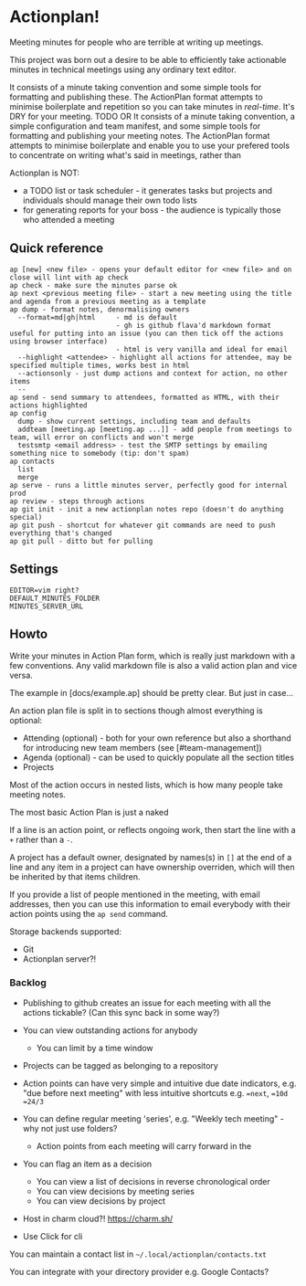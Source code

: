 # Actionplan!

Meeting minutes for people who are terrible at writing up meetings.

This project was born out a desire to be able to efficiently take actionable
minutes in technical meetings using any ordinary text editor.

It consists of a minute taking convention and some simple tools for formatting
and publishing these. The ActionPlan format attempts to minimise boilerplate
and repetition so you can take minutes in *real-time*. It's DRY for your meeting.
 TODO OR
It consists of a minute taking convention, a simple configuration and team manifest, and some simple tools for formatting
and publishing your meeting notes. The ActionPlan format attempts to minimise boilerplate
and enable you to use your prefered tools to concentrate on writing what's said in meetings, rather than 

Actionplan is NOT:

  - a TODO list or task scheduler - it generates tasks but projects and individuals should manage their own todo lists
  - for generating reports for your boss - the audience is typically those who attended a meeting

## Quick reference

```
ap [new] <new file> - opens your default editor for <new file> and on close will lint with ap check
ap check - make sure the minutes parse ok
ap next <previous meeting file> - start a new meeting using the title and agenda from a previous meeting as a template
ap dump - format notes, denormalising owners
  --format=md|gh|html     - md is default
                          - gh is github flava'd markdown format useful for putting into an issue (you can then tick off the actions using browser interface)
                          - html is very vanilla and ideal for email
  --highlight <attendee> - highlight all actions for attendee, may be specified multiple times, works best in html
  --actionsonly - just dump actions and context for action, no other items
  --
ap send - send summary to attendees, formatted as HTML, with their actions highlighted
ap config
  dump - show current settings, including team and defaults
  addteam [meeting.ap [meeting.ap ...]] - add people from meetings to team, will error on conflicts and won't merge
  testsmtp <email address> - test the SMTP settings by emailing something nice to somebody (tip: don't spam)
ap contacts
  list
  merge
ap serve - runs a little minutes server, perfectly good for internal prod
ap review - steps through actions
ap git init - init a new actionplan notes repo (doesn't do anything special)
ap git push - shortcut for whatever git commands are need to push everything that's changed
ap git pull - ditto but for pulling
```

## Settings

```
EDITOR=vim right?
DEFAULT_MINUTES_FOLDER
MINUTES_SERVER_URL
```

## Howto

Write your minutes in Action Plan form, which is really just markdown with a few conventions. Any valid markdown file is also a valid action plan and vice versa.

The example in [docs/example.ap] should be pretty clear. But just in case...

An action plan file is split in to sections though almost everything is optional:

  - Attending (optional) - both for your own reference but also a shorthand for introducing new team members (see [#team-management])
  - Agenda (optional) - can be used to quickly populate all the section titles
  - Projects

Most of the action occurs in nested lists, which is how many people take meeting notes.

The most basic Action Plan is just a naked 

If a line is an action point, or reflects ongoing work, then
start the line with a `+` rather than a `-`.

A project has a default owner, designated by names(s) in `[]` at the end of a
line and any item in a project can have ownership overriden, which will then be
inherited by that items children.

If you provide a list of people mentioned in the meeting, with email addresses,
then you can use this information to email everybody with their action points using
the `ap send` command.

Storage backends supported:

  - Git
  - Actionplan server?!

### Backlog

  - Publishing to github creates an issue for each meeting with all the actions tickable? (Can this sync back in some way?)

  - You can view outstanding actions for anybody
    - You can limit by a time window

  - Projects can be tagged as belonging to a repository

  - Action points can have very simple and intuitive due date indicators, e.g. "due before next meeting" with less intuitive shortcuts e.g. `=next`, `=10d` `=24/3`

  - You can define regular meeting 'series', e.g. "Weekly tech meeting" - why not just use folders?
    - Action points from each meeting will carry forward in the 

  - You can flag an item as a decision
    - You can view a list of decisions in reverse chronological order
    - You can view decisions by meeting series
    - You can view decisions by project

  - Host in charm cloud?! https://charm.sh/

  - Use Click for cli

You can maintain a contact list in `~/.local/actionplan/contacts.txt`

You can integrate with your directory provider e.g. Google Contacts?

